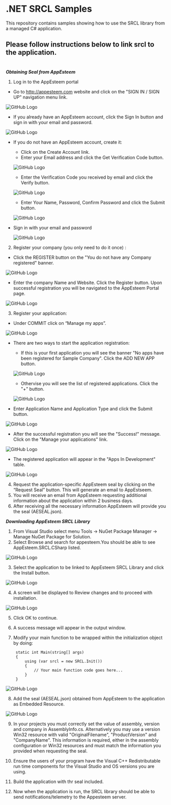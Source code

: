 # .NET SRCL Samples

This repository contains samples showing how to use the SRCL library from a managed C# application.
## Please follow instructions below to link srcl to the application.
# 
_**Obtaining Seal from AppEsteem**_
1) Log in to the AppEsteem portal
* Go to <http://appesteem.com> website and click on the 
"SIGN IN / SIGN UP" navigation menu link.

![GitHub Logo](../media/createAccount_1.png)

* If you already have an AppEsteem account, click the Sign In button and sign in with your email and password.

![GitHub Logo](../media/createAccount_2.png)

* If you do not have an AppEsteem account, create it:
    
    - Click on the Create Account link.
    - Enter your Email address and click the Get Verification Code button.

    ![GitHub Logo](../media/createAccount_3.png)

    - Enter the Verification Code you received by email and click the Verify button.

    ![GitHub Logo](../media/createAccount_4.png)

    - Enter Your Name, Password, Confirm Password and click the Submit button.

    ![GitHub Logo](../media/createAccount_5.png)

* Sign in with your email and password

    ![GitHub Logo](../media/createAccount_6.png)


2) Register your company (you only need to do it once) :
* Click the REGISTER button on the "You do not have any Company registered" banner. 

![GitHub Logo](../media/registerCompany1.png)

* Enter the company Name and Website. Click the Register button. Upon successful registration you will be navigated to the AppEsteem Portal page.

![GitHub Logo](../media/registerCompany2.png)

3) Register your application:
* Under COMMIT click on “Manage my apps”.

![GitHub Logo](../media/registerApplication_1.png)

* There are two ways to start the application registration:
  - If this is your first application you will see the banner "No apps have been registered for Sample Company". Click the ADD NEW APP button.

  ![GitHub Logo](../media/registerApplication_2.png)

  - Othervise you will see the list of registered applications. Click the "+" button.

  ![GitHub Logo](../media/registerApplication_5.png)

* Enter Application Name and Application Type and click the Submit button.

![GitHub Logo](../media/registerApplication_3.png)

* After the successful registration you will see the "Success!" message. Click on the "Manage your applications" link.

![GitHub Logo](../media/registerApplication_4.png)

* The registered application will appear in the "Apps In Development" table.

![GitHub Logo](../media/registerApplication_5.png)

4) Request the application-specific AppEsteem seal by clicking on the “Request Seal” button. This will generate an email to AppEstseem.
5) You will receive an email from AppEsteem requesting additional information about the application within 2 business days.
6) After receiving all the necessary information AppEsteem will provide you the seal (AESEAL.json).

_**Downloading AppEsteem SRCL Library**_
1) From Visual Studio select menu Tools -> NuGet Package Manager ->
 Manage NuGet Package for Solution.
2) Select Browse and search for appesteem.You should be able to see AppEsteem.SRCL.CSharp listed.

 ![GitHub Logo](../media/CSharp_FindPackage.png)

3) Select the application to be linked to AppEsteem SRCL Library and click the Install button.

![GitHub Logo](../media/csharp_InstallMessage_2.png)

4) A screen will be displayed to Review changes and to proceed with installation.

![GitHub Logo](../media/csharp_ReviewChanges_3.png)

5) Click OK to continue.

6) A success message will appear in the output window.

7) Modify your main function to be wrapped within the initialization object by doing:
      
        static int Main(string[] args)
        {
            using (var srcl = new SRCL.Init())
            {
                // Your main function code goes here...
            }
        }

![GitHub Logo](../media/includingsrclincode.png)  

8) Add the seal (AESEAL.json) obtained from AppEsteem to the application as Embedded Resource.

![GitHub Logo](../media/Embeddedseal.png)

9) In your projects you must correctly set the value of assembly, version and company in AssemblyInfo.cs. Alternatively you may use a version Win32 resource with valid "OriginalFilename", "ProductVersion" and "CompanyName". This information is required, either in the assembly configuration or Win32 resources and must match the information you provided when requesting the seal.

10) Ensure the users of your program have the Visual C++ Redistributable run time components for the Visual Studio and OS versions you are using.

11) Build the application with thr seal included.

12) Now when the application is run, the SRCL library should be able to send notifications/telemetry to the Appesteem server.